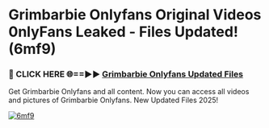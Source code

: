 # Grimbarbie Onlyfans Original Videos 0nlyFans Leaked - Files Updated! (6mf9)

<h3>🔴 CLICK HERE 🌐==►► <a href="https://tinyurl.com/ehrbuxhb" rel="nofollow">Grimbarbie Onlyfans Updated Files</a></h3>

Get Grimbarbie Onlyfans and all content. Now you can access all videos and pictures of Grimbarbie Onlyfans. New Updated Files 2025!

[![6mf9](https://i.imgur.com/lVYEuWS.gif)](https://tinyurl.com/ehrbuxhb)
